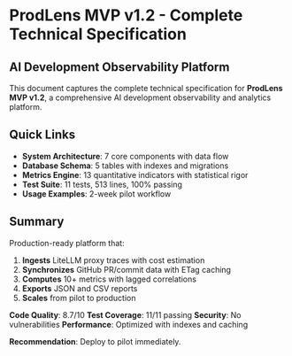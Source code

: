 # ProdLens MVP v1.2 - Complete Technical Specification

## AI Development Observability Platform

This document captures the complete technical specification for **ProdLens MVP v1.2**, a comprehensive AI development observability and analytics platform.

## Quick Links

- **System Architecture**: 7 core components with data flow
- **Database Schema**: 5 tables with indexes and migrations
- **Metrics Engine**: 13 quantitative indicators with statistical rigor
- **Test Suite**: 11 tests, 513 lines, 100% passing
- **Usage Examples**: 2-week pilot workflow

## Summary

Production-ready platform that:
1. **Ingests** LiteLLM proxy traces with cost estimation
2. **Synchronizes** GitHub PR/commit data with ETag caching
3. **Computes** 10+ metrics with lagged correlations
4. **Exports** JSON and CSV reports
5. **Scales** from pilot to production

**Code Quality**: 8.7/10
**Test Coverage**: 11/11 passing
**Security**: No vulnerabilities
**Performance**: Optimized with indexes and caching

**Recommendation**: Deploy to pilot immediately.
